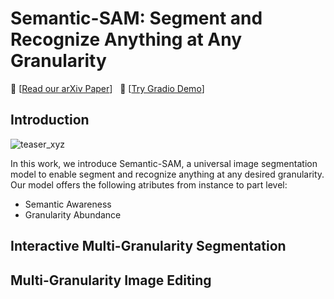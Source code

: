 # Semantic-SAM: Segment and Recognize Anything at Any Granularity

:grapes: \[[Read our arXiv Paper](https://arxiv.org/pdf/2304.06718.pdf)\] &nbsp; :apple: \[[Try Gradio Demo](https://huggingface.co/spaces/xdecoder/SEEM)\] 


## Introduction
![teaser_xyz](https://github.com/UX-Decoder/Semantic-SAM/assets/11957155/b7ebbef7-fc34-4768-9082-cc110951d403)

In this work, we introduce Semantic-SAM, a universal image segmentation model to enable segment and recognize anything at any desired granularity. 
Our model offers the following atributes from instance to part level:
* Semantic Awareness
* Granularity Abundance

## Interactive Multi-Granularity Segmentation

## Multi-Granularity Image Editing
